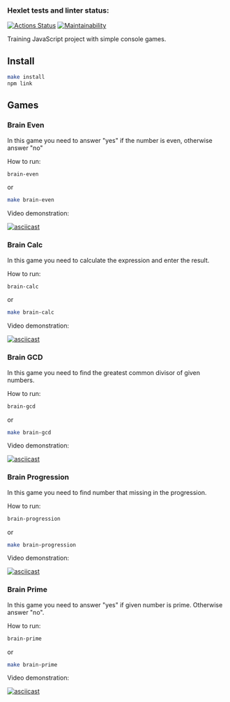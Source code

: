 ### Hexlet tests and linter status:
[![Actions Status](https://github.com/avkapitanov/frontend-project-44/workflows/hexlet-check/badge.svg)](https://github.com/avkapitanov/frontend-project-44/actions)
[![Maintainability](https://api.codeclimate.com/v1/badges/5d3b63a05c68d9c9e7ed/maintainability)](https://codeclimate.com/github/avkapitanov/frontend-project-44/maintainability)

Training JavaScript project with simple console games.

## Install

```bash
make install
npm link
```

## Games

### Brain Even
In this game you need to answer "yes" if the number is even, otherwise answer "no"

How to run:

```bash
brain-even
```
or
```bash
make brain-even
```

Video demonstration:

[![asciicast](https://asciinema.org/a/lNFAwAUXmu03LS74pxFSnHtrW.svg)](https://asciinema.org/a/lNFAwAUXmu03LS74pxFSnHtrW)


### Brain Calc
In this game you need to calculate the expression and enter the result.

How to run:

```bash
brain-calc
```
or
```bash
make brain-calc
```

Video demonstration:

[![asciicast](https://asciinema.org/a/mf1lEWuxBZ6vTmAgPdGKiAGBw.svg)](https://asciinema.org/a/mf1lEWuxBZ6vTmAgPdGKiAGBw)

### Brain GCD
In this game you need to find the greatest common divisor of given numbers.

How to run:

```bash
brain-gcd
```
or
```bash
make brain-gcd
```

Video demonstration:

[![asciicast](https://asciinema.org/a/4i3OmxqDEecR2Gx372zl1o8r7.svg)](https://asciinema.org/a/4i3OmxqDEecR2Gx372zl1o8r7)

### Brain Progression
In this game you need to find number that missing in the progression.

How to run:

```bash
brain-progression
```
or
```bash
make brain-progression
```

Video demonstration:

[![asciicast](https://asciinema.org/a/CZtNDCOIzBYOomKyZo2rGJXU7.svg)](https://asciinema.org/a/CZtNDCOIzBYOomKyZo2rGJXU7)

### Brain Prime
In this game you need to answer "yes" if given number is prime. Otherwise answer "no".

How to run:

```bash
brain-prime
```
or
```bash
make brain-prime
```

Video demonstration:

[![asciicast](https://asciinema.org/a/FzREX367YYHrT8T0gBzQJpXNF.svg)](https://asciinema.org/a/FzREX367YYHrT8T0gBzQJpXNF)
